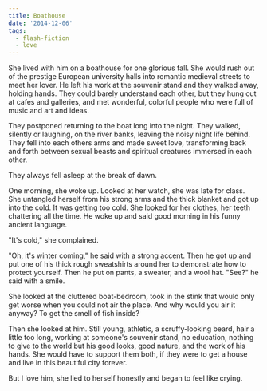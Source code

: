 ```yaml
---
title: Boathouse
date: '2014-12-06'
tags:
  - flash-fiction
  - love
---
```


She lived with him on a boathouse for one glorious fall. She would rush out of
the prestige European university halls into romantic medieval streets to meet
her lover. He left his work at the souvenir stand and they walked away, holding
hands. They could barely understand each other, but they hung out at cafes and
galleries, and met wonderful, colorful people who were full of music and art and
ideas.

<!-- truncate -->

They postponed returning to the boat long into the night. They walked, silently
or laughing, on the river banks, leaving the noisy night life behind. They fell
into each others arms and made sweet love, transforming back and forth between
sexual beasts and spiritual creatures immersed in each other.

They always fell asleep at the break of dawn.

One morning, she woke up. Looked at her watch, she was late for class. She
untangled herself from his strong arms and the thick blanket and got up into the
cold. It was getting too cold. She looked for her clothes, her teeth chattering
all the time. He woke up and said good morning in his funny ancient language.

"It's cold," she complained.

"Oh, it's winter coming," he said with a strong accent. Then he got up and put
one of his thick rough sweatshirts around her to demonstrate how to protect
yourself. Then he put on pants, a sweater, and a wool hat. "See?" he said with a
smile.

She looked at the cluttered boat-bedroom, took in the stink that would only get
worse when you could not air the place. And why would you air it anyway? To get
the smell of fish inside?

Then she looked at him. Still young, athletic, a scruffy-looking beard, hair a
little too long, working at someone's souvenir stand, no education, nothing to
give to the world but his good looks, good nature, and the work of his hands.
She would have to support them both, if they were to get a house and live in
this beautiful city forever.

But I love him, she lied to herself honestly and began to feel like crying.
